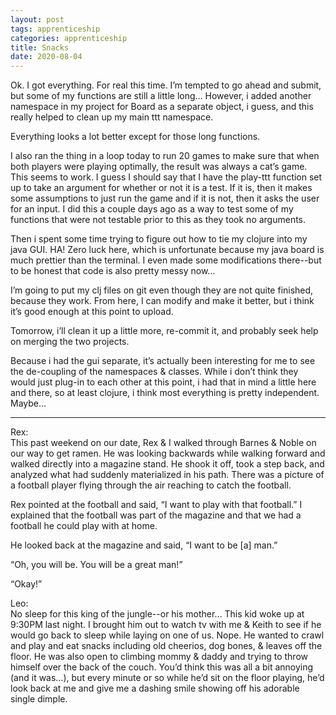 ```yaml
---
layout: post 
tags: apprenticeship
categories: apprenticeship
title: Snacks
date: 2020-08-04
---
```


Ok.  I got everything.  For real this time.  I’m tempted to go ahead and submit, but some of my functions are still a little long…  However, i added another namespace in my project for Board as a separate object, i guess, and this really helped to clean up my main ttt namespace.  

Everything looks a lot better except for those long functions.  

I also ran the thing in a loop today to run 20 games to make sure that when both players were playing optimally, the result was always a cat’s game.  This seems to work.  I guess I should say that I have the play-ttt function set up to take an argument for whether or not it is a test.  If it is, then it makes some assumptions to just run the game and if it is not, then it asks the user for an input.  I did this a couple days ago as a way to test some of my functions that were not testable prior to this as they took no arguments.

Then i spent some time trying to figure out how to tie my clojure into my java GUI.  HA!  Zero luck here, which is unfortunate because my java board is much prettier than the terminal.  I even made some modifications there--but to be honest that code is also pretty messy now…

I’m going to put my clj files on git even though they are not quite finished, because they work.  From here, I can modify and make it better, but i think it’s good enough at this point to upload.

Tomorrow, i’ll clean it up a little more, re-commit it, and probably seek help on merging the two projects.  

Because i had the gui separate, it’s actually been interesting for me to see the de-coupling of the namespaces & classes.  While i don’t think they would just plug-in to each other at this point, i had that in mind a little here and there, so at least clojure, i think most everything is pretty independent.  Maybe…

***
Rex:  
This past weekend on our date, Rex & I walked through Barnes & Noble on our way to get ramen.  He was looking backwards while walking forward and walked directly into a magazine stand.  He shook it off, took a step back, and analyzed what had suddenly materialized in his path.  There was a picture of a football player flying through the air reaching to catch the football.

Rex pointed at the football and said, “I want to play with that football.”  I explained that the football was part of the magazine and that we had a football he could play with at home. 

He looked back at the magazine and said, “I want to be [a] man.”

“Oh, you will be.  You will be a great man!”

“Okay!”

Leo:  
No sleep for this king of the jungle--or his mother…  This kid woke up at 9:30PM last night.  I brought him out to watch tv with me & Keith to see if he would go back to sleep while laying on one of us.  Nope.  He wanted to crawl and play and eat snacks including old cheerios, dog bones, & leaves off the floor.  He was also open to climbing mommy & daddy and trying to throw himself over the back of the couch.  You’d think this was all a bit annoying (and it was…), but every minute or so while he’d sit on the floor playing, he’d look back at me and give me a dashing smile showing off his adorable single dimple.

